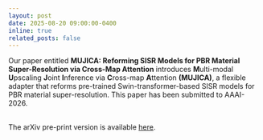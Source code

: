 ```yaml
---
layout: post
date: 2025-08-20 09:00:00-0400
inline: true
related_posts: false
---
```

Our paper entitled **MUJICA: Reforming SISR Models for PBR Material Super-Resolution via Cross-Map Attention** introduces **M**ulti-modal **U**pscaling **J**oint **I**nference via **C**ross-map **A**ttention **(MUJICA)**, a flexible adapter that reforms pre-trained Swin-transformer-based SISR models for PBR material super-resolution. This paper has been submitted to AAAI-2026.
<br><br>

The arXiv pre-print version is available [here](https://www.arxiv.org/abs/2508.09802).
